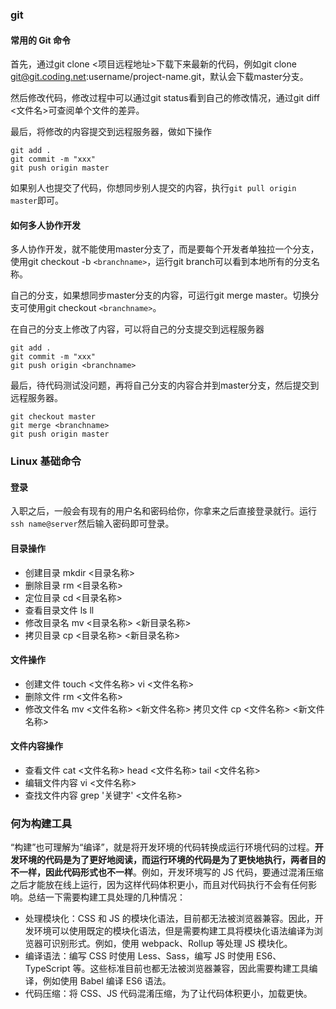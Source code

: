 ### git

#### 常用的 Git 命令
首先，通过git clone <项目远程地址>下载下来最新的代码，例如git clone git@git.coding.net:username/project-name.git，默认会下载master分支。

然后修改代码，修改过程中可以通过git status看到自己的修改情况，通过git diff <文件名>可查阅单个文件的差异。

最后，将修改的内容提交到远程服务器，做如下操作

```
git add .
git commit -m "xxx"
git push origin master
```
如果别人也提交了代码，你想同步别人提交的内容，执行`git pull origin master`即可。

#### 如何多人协作开发
多人协作开发，就不能使用master分支了，而是要每个开发者单独拉一个分支，使用git checkout -b `<branchname>`，运行git branch可以看到本地所有的分支名称。

自己的分支，如果想同步master分支的内容，可运行git merge master。切换分支可使用git checkout `<branchname>`。

在自己的分支上修改了内容，可以将自己的分支提交到远程服务器
```
git add .
git commit -m "xxx"
git push origin <branchname>
```

最后，待代码测试没问题，再将自己分支的内容合并到master分支，然后提交到远程服务器。

```
git checkout master
git merge <branchname>
git push origin master
```

### Linux 基础命令

#### 登录
入职之后，一般会有现有的用户名和密码给你，你拿来之后直接登录就行。运行`ssh name@server`然后输入密码即可登录。

#### 目录操作
- 创建目录 mkdir <目录名称>
- 删除目录 rm <目录名称>
- 定位目录 cd <目录名称>
- 查看目录文件 ls ll
- 修改目录名 mv <目录名称> <新目录名称>
- 拷贝目录 cp <目录名称> <新目录名称>
#### 文件操作
- 创建文件 touch <文件名称> vi <文件名称>
- 删除文件 rm <文件名称>
- 修改文件名 mv <文件名称> <新文件名称>
拷贝文件 cp <文件名称> <新文件名称>
#### 文件内容操作
- 查看文件 cat <文件名称> head <文件名称> tail <文件名称>
- 编辑文件内容 vi <文件名称>
- 查找文件内容 grep '关键字' <文件名称>

### 何为构建工具
“构建”也可理解为“编译”，就是将开发环境的代码转换成运行环境代码的过程。**开发环境的代码是为了更好地阅读，而运行环境的代码是为了更快地执行，两者目的不一样，因此代码形式也不一样**。例如，开发环境写的 JS 代码，要通过混淆压缩之后才能放在线上运行，因为这样代码体积更小，而且对代码执行不会有任何影响。总结一下需要构建工具处理的几种情况：

- 处理模块化：CSS 和 JS 的模块化语法，目前都无法被浏览器兼容。因此，开发环境可以使用既定的模块化语法，但是需要构建工具将模块化语法编译为浏览器可识别形式。例如，使用 webpack、Rollup 等处理 JS 模块化。
- 编译语法：编写 CSS 时使用 Less、Sass，编写 JS 时使用 ES6、TypeScript 等。这些标准目前也都无法被浏览器兼容，因此需要构建工具编译，例如使用 Babel 编译 ES6 语法。
- 代码压缩：将 CSS、JS 代码混淆压缩，为了让代码体积更小，加载更快。